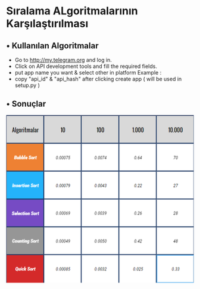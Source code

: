 # Sıralama ALgoritmalarının Karşılaştırılması

## • Kullanılan Algoritmalar
* Go to http://my.telegram.org  and log in.
* Click on API development tools and fill the required fields.
* put app name you want & select other in platform Example :
* copy "api_id" & "api_hash" after clicking create app ( will be used in setup.py )

## • Sonuçlar
<p align="center">
  <img src="https://github.com/metncelik/siralama-algoritmalari-karsilastirma/blob/main/Screenshots/tablo.bmp">
</p>

